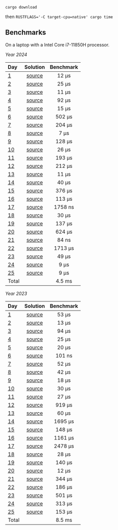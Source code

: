 `cargo download`

then
`RUSTFLAGS='-C target-cpu=native' cargo time`

Benchmarks
-----

On a laptop with a Intel Core i7-11850H processor.

*Year 2024*

| Day   | Solution | Benchmark |
|:--------|:--------:|:------:|
| [1](https://adventofcode.com/2024/day/1) | [source](https://github.com/gbagan/advent-of-code-rust/blob/master/src/year2024/day01.rs) | 12 μs |
| [2](https://adventofcode.com/2024/day/2) | [source](https://github.com/gbagan/advent-of-code-rust/blob/master/src/year2024/day02.rs) | 25 μs |
| [3](https://adventofcode.com/2024/day/3) | [source](https://github.com/gbagan/advent-of-code-rust/blob/master/src/year2024/day03.rs) | 11 μs |
| [4](https://adventofcode.com/2024/day/4) | [source](https://github.com/gbagan/advent-of-code-rust/blob/master/src/year2024/day04.rs) | 92 μs |
| [5](https://adventofcode.com/2024/day/5) | [source](https://github.com/gbagan/advent-of-code-rust/blob/master/src/year2024/day05.rs) | 15 μs |
| [6](https://adventofcode.com/2024/day/6) | [source](https://github.com/gbagan/advent-of-code-rust/blob/master/src/year2024/day06.rs) | 502 μs |
| [7](https://adventofcode.com/2024/day/7) | [source](https://github.com/gbagan/advent-of-code-rust/blob/master/src/year2024/day07.rs) | 204 μs |
| [8](https://adventofcode.com/2024/day/8) | [source](https://github.com/gbagan/advent-of-code-rust/blob/master/src/year2024/day08.rs) | 7 μs |
| [9](https://adventofcode.com/2024/day/9) | [source](https://github.com/gbagan/advent-of-code-rust/blob/master/src/year2024/day09.rs) | 128 μs |
| [10](https://adventofcode.com/2024/day/10) | [source](https://github.com/gbagan/advent-of-code-rust/blob/master/src/year2024/day10.rs) | 26 μs |
| [11](https://adventofcode.com/2024/day/11) | [source](https://github.com/gbagan/advent-of-code-rust/blob/master/src/year2024/day11.rs) | 193 μs |
| [12](https://adventofcode.com/2024/day/12) | [source](https://github.com/gbagan/advent-of-code-rust/blob/master/src/year2024/day12.rs) | 212 μs |
| [13](https://adventofcode.com/2024/day/13) | [source](https://github.com/gbagan/advent-of-code-rust/blob/master/src/year2024/day13.rs) | 11 μs |
| [14](https://adventofcode.com/2024/day/14) | [source](https://github.com/gbagan/advent-of-code-rust/blob/master/src/year2024/day14.rs) | 40 μs |
| [15](https://adventofcode.com/2024/day/15) | [source](https://github.com/gbagan/advent-of-code-rust/blob/master/src/year2024/day15.rs) | 376 μs |
| [16](https://adventofcode.com/2024/day/16) | [source](https://github.com/gbagan/advent-of-code-rust/blob/master/src/year2024/day16.rs) | 113 μs |
| [17](https://adventofcode.com/2024/day/17) | [source](https://github.com/gbagan/advent-of-code-rust/blob/master/src/year2024/day17.rs) | 1758 ns |
| [18](https://adventofcode.com/2024/day/18) | [source](https://github.com/gbagan/advent-of-code-rust/blob/master/src/year2024/day18.rs) | 30 μs |
| [19](https://adventofcode.com/2024/day/19) | [source](https://github.com/gbagan/advent-of-code-rust/blob/master/src/year2024/day19.rs) | 137 μs |
| [20](https://adventofcode.com/2024/day/20) | [source](https://github.com/gbagan/advent-of-code-rust/blob/master/src/year2024/day20.rs) | 624 μs |
| [21](https://adventofcode.com/2024/day/21) | [source](https://github.com/gbagan/advent-of-code-rust/blob/master/src/year2024/day21.rs) | 84 ns |
| [22](https://adventofcode.com/2024/day/22) | [source](https://github.com/gbagan/advent-of-code-rust/blob/master/src/year2024/day22.rs) | 1713 μs |
| [23](https://adventofcode.com/2024/day/23) | [source](https://github.com/gbagan/advent-of-code-rust/blob/master/src/year2024/day23.rs) | 49 μs |
| [24](https://adventofcode.com/2024/day/24) | [source](https://github.com/gbagan/advent-of-code-rust/blob/master/src/year2024/day24.rs) | 9 μs |
| [25](https://adventofcode.com/2024/day/25) | [source](https://github.com/gbagan/advent-of-code-rust/blob/master/src/year2024/day25.rs) | 9 μs |
 | Total |     | 4.5 ms |

*Year 2023*

| Day   | Solution | Benchmark |
|:--------|:--------:|:------:|
| [1](https://adventofcode.com/2023/day/1) | [source](https://github.com/gbagan/advent-of-code-rust/blob/master/src/year2023/day01.rs) | 53 μs |
| [2](https://adventofcode.com/2023/day/2) | [source](https://github.com/gbagan/advent-of-code-rust/blob/master/src/year2023/day02.rs) | 13 μs |
| [3](https://adventofcode.com/2023/day/3) | [source](https://github.com/gbagan/advent-of-code-rust/blob/master/src/year2023/day03.rs) | 94 μs |
| [4](https://adventofcode.com/2023/day/4) | [source](https://github.com/gbagan/advent-of-code-rust/blob/master/src/year2023/day04.rs) | 25 μs |
| [5](https://adventofcode.com/2023/day/5) | [source](https://github.com/gbagan/advent-of-code-rust/blob/master/src/year2023/day05.rs) | 20 μs |
| [6](https://adventofcode.com/2023/day/6) | [source](https://github.com/gbagan/advent-of-code-rust/blob/master/src/year2023/day06.rs) | 101 ns |
| [7](https://adventofcode.com/2023/day/7) | [source](https://github.com/gbagan/advent-of-code-rust/blob/master/src/year2023/day07.rs) | 52 μs |
| [8](https://adventofcode.com/2023/day/8) | [source](https://github.com/gbagan/advent-of-code-rust/blob/master/src/year2023/day08.rs) | 42 μs |
| [9](https://adventofcode.com/2023/day/9) | [source](https://github.com/gbagan/advent-of-code-rust/blob/master/src/year2023/day09.rs) | 18 μs |
| [10](https://adventofcode.com/2023/day/10) | [source](https://github.com/gbagan/advent-of-code-rust/blob/master/src/year2023/day10.rs) | 30 μs |
| [11](https://adventofcode.com/2023/day/11) | [source](https://github.com/gbagan/advent-of-code-rust/blob/master/src/year2023/day11.rs) | 27 μs |
| [12](https://adventofcode.com/2023/day/12) | [source](https://github.com/gbagan/advent-of-code-rust/blob/master/src/year2023/day12.rs) | 919 μs |
| [13](https://adventofcode.com/2023/day/13) | [source](https://github.com/gbagan/advent-of-code-rust/blob/master/src/year2023/day13.rs) | 60 μs |
| [14](https://adventofcode.com/2023/day/14) | [source](https://github.com/gbagan/advent-of-code-rust/blob/master/src/year2023/day14.rs) | 1695 μs |
| [15](https://adventofcode.com/2023/day/15) | [source](https://github.com/gbagan/advent-of-code-rust/blob/master/src/year2023/day15.rs) | 148 μs |
| [16](https://adventofcode.com/2023/day/16) | [source](https://github.com/gbagan/advent-of-code-rust/blob/master/src/year2023/day16.rs) | 1161 μs |
| [17](https://adventofcode.com/2023/day/17) | [source](https://github.com/gbagan/advent-of-code-rust/blob/master/src/year2023/day17.rs) | 2478 μs |
| [18](https://adventofcode.com/2023/day/18) | [source](https://github.com/gbagan/advent-of-code-rust/blob/master/src/year2023/day18.rs) | 28 μs |
| [19](https://adventofcode.com/2023/day/19) | [source](https://github.com/gbagan/advent-of-code-rust/blob/master/src/year2023/day19.rs) | 140 μs |
| [20](https://adventofcode.com/2023/day/20) | [source](https://github.com/gbagan/advent-of-code-rust/blob/master/src/year2023/day20.rs) | 12 μs |
| [21](https://adventofcode.com/2023/day/21) | [source](https://github.com/gbagan/advent-of-code-rust/blob/master/src/year2023/day21.rs) | 344 μs |
| [22](https://adventofcode.com/2023/day/22) | [source](https://github.com/gbagan/advent-of-code-rust/blob/master/src/year2023/day22.rs) | 186 μs |
| [23](https://adventofcode.com/2023/day/23) | [source](https://github.com/gbagan/advent-of-code-rust/blob/master/src/year2023/day23.rs) | 501 μs |
| [24](https://adventofcode.com/2023/day/24) | [source](https://github.com/gbagan/advent-of-code-rust/blob/master/src/year2023/day24.rs) | 313 μs |
| [25](https://adventofcode.com/2023/day/25) | [source](https://github.com/gbagan/advent-of-code-rust/blob/master/src/year2023/day25.rs) | 153 μs |
 | Total |     | 8.5 ms |